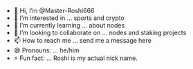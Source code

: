 - 👋 Hi, I’m @Master-Roshi666
- 👀 I’m interested in ... sports and crypto
- 🌱 I’m currently learning ... about nodes  
- 💞️ I’m looking to collaborate on ... nodes and staking projects
- 📫 How to reach me ... send me a message here
- 😄 Pronouns: ... he/him  
- ⚡ Fun fact: ... Roshi is my actual nick name.

<!---
Master-Roshi666/Master-Roshi666 is a ✨ special ✨ repository because its `README.md` (this file) appears on your GitHub profile.
You can click the Preview link to take a look at your changes.
--->
